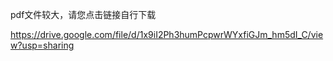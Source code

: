 pdf文件较大，请您点击链接自行下载

https://drive.google.com/file/d/1x9iI2Ph3humPcpwrWYxfiGJm_hm5dI_C/view?usp=sharing